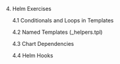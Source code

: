 
  4. Helm Exercises


      4.1 Conditionals and Loops in Templates
     
      4.2 Named Templates (_helpers.tpl)
     
      4.3 Chart Dependencies
     
      4.4 Helm Hooks

